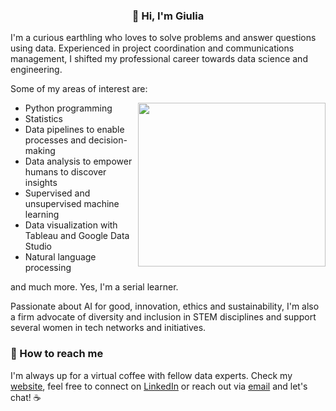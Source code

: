 ### <H3 align='center'>🚀 Hi, I'm Giulia</H3>

I'm a curious earthling who loves to solve problems and answer questions using data. Experienced in project coordination and communications management, I shifted my professional career towards data science and engineering.

Some of my areas of interest are:


<img align="right" src="https://media.giphy.com/media/heIX5HfWgEYlW/giphy.gif" width="300" height="262" style="padding-bottom:20px" />

- Python programming
- Statistics
- Data pipelines to enable processes and decision-making
- Data analysis to empower humans to discover insights
- Supervised and unsupervised machine learning
- Data visualization with Tableau and Google Data Studio
- Natural language processing

and much more. Yes, I'm a serial learner.

Passionate about AI for good, innovation, ethics and sustainability, I'm also a firm advocate of diversity and inclusion in STEM disciplines and support several women in tech networks and initiatives.

### 💬 How to reach me 

I'm always up for a virtual coffee with fellow data experts. Check my [website](https://www.giuliabrambilla.com/), feel free to connect on [LinkedIn](https://www.linkedin.com/in/giuliabrambilla/) or reach out via [email](mailto:giuliabrambillapress@gmail.com) and let's chat! ☕️
